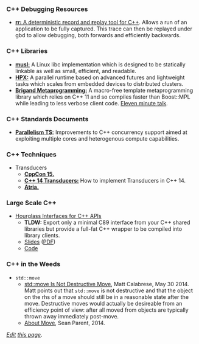 
### C++ Debugging Resources
* [**rr:** A deterministic **r**ecord and **r**eplay tool for C++](http://rr-project.org/).
  Allows a run of an application to be fully captured.
  This trace can then be replayed under gbd to allow debugging,
  both forwards and efficiently backwards. 

### C++ Libraries
* [**musl:**](https://www.musl-libc.org) A Linux libc implementation which is designed to be
  statically linkable as well as small, efficient, and readable.
* [**HPX:**](https://github.com/STEllAR-GROUP/hpx)
  A parallel runtime based on advanced futures and lightweight tasks which scales from embedded devices
  to distributed clusters.
* [**Brigand Metaprogramming:**](https://github.com/edouarda/brigand/blob/master/README.md)
  A macro-free template metaprogramming library which relies on C++ 11 and so compiles faster than Boost::MPL
  while leading to less verbose client code. 
  [Eleven minute talk](https://www.youtube.com/watch?v=B8XSDhWx7hY).
  

### C++ Standards Documents
* [**Parallelism TS:**](https://github.com/cplusplus/parallelism-ts) Improvements to C++ concurrency support aimed
  at exploiting multiple cores and heterogenous compute capabilities.

### C++ Techniques
* Transducers
  * [**CppCon 15.**](https://www.youtube.com/watch?v=vohGJjGxtJQ)
  * [**C++ 14 Transducers:**](http://vitiy.info/cpp14-how-to-implement-transducers/)
    How to implement Transducers in C++ 14.
  * [**Atria.**](http://ableton.github.io/atria/)

### Large Scale C++
* [Hourglass Interfaces for C++ APIs](https://www.youtube.com/watch?v=PVYdHDm0q6Y)
  - **TLDW:** Export only a minimal C89 interface from your C++ shared libraries but provide a
  full-fat C++ wrapper to be compiled into library clients.
  - [Slides](http://www.slideshare.net/StefanusDuToit/cpp-con-2014-hourglass-interfaces-for-c-apis) ([PDF](https://github.com/CppCon/CppCon2014/raw/master/Presentations/Hourglass%20Interfaces%20for%20C%2B%2B%20APIs/Hourglass%20Interfaces%20for%20C%2B%2B%20APIs%20-%20Stefanus%20Du%20Toit%20-%20CppCon%202014.pdf))
  - [Code](https://github.com/CppCon/CppCon2014/tree/master/Presentations/Hourglass%20Interfaces%20for%20C%2B%2B%20APIs/code)
  
### C++ in the Weeds
* `std::move`
  - [std::move Is Not Destructive Move](https://github.com/mcalabrese/cpp-stuff/wiki/std::move-Is-Not-Destructive-Move),
    Matt Calabrese, May 30 2014.
    Matt points out that `std::move` is not destructive and that the object on the rhs of a move should still be
    in a reasonable state after the move.
    Destructive moves would actually be desireable from an efficiency point of view: after all moved from objects
    are typically thrown away immediately post-move.
  - [About Move](http://sean-parent.stlab.cc/2014/05/30/about-move.html),
    Sean Parent, 2014.

*[Edit](https://github.com/ahcox/ahcox.com/edit/master/cpp/cpp-resources.md) [this page](http://ahcox.com/cpp/cpp-resources/)*.

